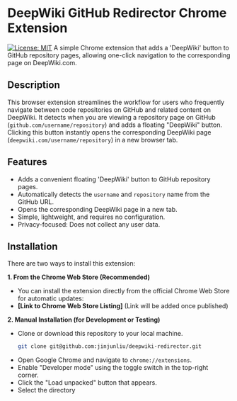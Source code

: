# DeepWiki GitHub Redirector Chrome Extension

[![License: MIT](https://img.shields.io/badge/License-MIT-yellow.svg)](https://opensource.org/licenses/MIT) A simple Chrome extension that adds a 'DeepWiki' button to GitHub repository pages, allowing one-click navigation to the corresponding page on DeepWiki.com.

## Description

This browser extension streamlines the workflow for users who frequently navigate between code repositories on GitHub and related content on DeepWiki. It detects when you are viewing a repository page on GitHub (`github.com/username/repository`) and adds a floating "DeepWiki" button. Clicking this button instantly opens the corresponding DeepWiki page (`deepwiki.com/username/repository`) in a new browser tab.

## Features

* Adds a convenient floating 'DeepWiki' button to GitHub repository pages.
* Automatically detects the `username` and `repository` name from the GitHub URL.
* Opens the corresponding DeepWiki page in a new tab.
* Simple, lightweight, and requires no configuration.
* Privacy-focused: Does not collect any user data.

## Installation

There are two ways to install this extension:

**1. From the Chrome Web Store (Recommended)**

* You can install the extension directly from the official Chrome Web Store for automatic updates:
* **[Link to Chrome Web Store Listing]** (Link will be added once published)

**2. Manual Installation (for Development or Testing)**

* Clone or download this repository to your local machine.
    ```bash
    git clone git@github.com:jinjunliu/deepwiki-redirector.git
    ```
* Open Google Chrome and navigate to `chrome://extensions`.
* Enable "Developer mode" using the toggle switch in the top-right corner.
* Click the "Load unpacked" button that appears.
* Select the directory